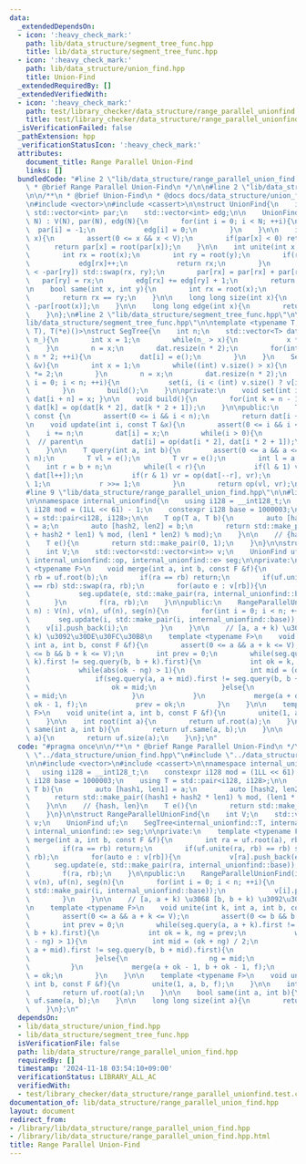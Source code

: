 ```yaml
---
data:
  _extendedDependsOn:
  - icon: ':heavy_check_mark:'
    path: lib/data_structure/segment_tree_func.hpp
    title: lib/data_structure/segment_tree_func.hpp
  - icon: ':heavy_check_mark:'
    path: lib/data_structure/union_find.hpp
    title: Union-Find
  _extendedRequiredBy: []
  _extendedVerifiedWith:
  - icon: ':heavy_check_mark:'
    path: test/library_checker/data_structure/range_parallel_unionfind.test.cpp
    title: test/library_checker/data_structure/range_parallel_unionfind.test.cpp
  _isVerificationFailed: false
  _pathExtension: hpp
  _verificationStatusIcon: ':heavy_check_mark:'
  attributes:
    document_title: Range Parallel Union-Find
    links: []
  bundledCode: "#line 2 \"lib/data_structure/range_parallel_union_find.hpp\"\n\n/**\n\
    \ * @brief Range Parallel Union-Find\n */\n\n#line 2 \"lib/data_structure/union_find.hpp\"\
    \n\n/**\n * @brief Union-Find\n * @docs docs/data_structure/union_find.md\n */\n\
    \n#include <vector>\n#include <cassert>\n\nstruct UnionFind{\n    int V;\n   \
    \ std::vector<int> par;\n    std::vector<int> edg;\n\n    UnionFind(const int\
    \ N) : V(N), par(N), edg(N){\n        for(int i = 0; i < N; ++i){\n          \
    \  par[i] = -1;\n            edg[i] = 0;\n        }\n    }\n\n    int root(int\
    \ x){\n        assert(0 <= x && x < V);\n        if(par[x] < 0) return x;\n  \
    \      return par[x] = root(par[x]);\n    }\n\n    int unite(int x, int y){\n\
    \        int rx = root(x);\n        int ry = root(y);\n        if(rx == ry){\n\
    \            edg[rx]++;\n            return rx;\n        }\n        if(-par[rx]\
    \ < -par[ry]) std::swap(rx, ry);\n        par[rx] = par[rx] + par[ry];\n     \
    \   par[ry] = rx;\n        edg[rx] += edg[ry] + 1;\n        return rx;\n    }\n\
    \n    bool same(int x, int y){\n        int rx = root(x);\n        int ry = root(y);\n\
    \        return rx == ry;\n    }\n\n    long long size(int x){\n        return\
    \ -par[root(x)];\n    }\n\n    long long edge(int x){\n        return edg[root(x)];\n\
    \    }\n};\n#line 2 \"lib/data_structure/segment_tree_func.hpp\"\n\n#line 5 \"\
    lib/data_structure/segment_tree_func.hpp\"\n\ntemplate <typename T, T (*op)(T,\
    \ T), T(*e)()>\nstruct SegTree{\n    int n;\n    std::vector<T> dat;\n\n    SegTree(int\
    \ n_){\n        int x = 1;\n        while(n_ > x){\n            x *= 2;\n    \
    \    }\n        n = x;\n        dat.resize(n * 2);\n        for(int i = 0; i <\
    \ n * 2; ++i){\n            dat[i] = e();\n        }\n    }\n    SegTree(std::vector<T>\
    \ &v){\n        int x = 1;\n        while((int) v.size() > x){\n            x\
    \ *= 2;\n        }\n        n = x;\n        dat.resize(n * 2);\n        for(int\
    \ i = 0; i < n; ++i){\n            set(i, (i < (int) v.size() ? v[i] : e()));\n\
    \        }\n        build();\n    }\n\nprivate:\n    void set(int i, const T &x){\
    \ dat[i + n] = x; }\n\n    void build(){\n        for(int k = n - 1; k >= 1; k--)\
    \ dat[k] = op(dat[k * 2], dat[k * 2 + 1]);\n    }\n\npublic:\n    T get(int i)\
    \ const {\n        assert(0 <= i && i < n);\n        return dat[i + n];\n    }\n\
    \n    void update(int i, const T &x){\n        assert(0 <= i && i < n);\n    \
    \    i += n;\n        dat[i] = x;\n        while(i > 0){\n            i >>= 1;\
    \  // parent\n            dat[i] = op(dat[i * 2], dat[i * 2 + 1]);\n        }\n\
    \    }\n\n    T query(int a, int b){\n        assert(0 <= a && a <= b && b <=\
    \ n);\n        T vl = e();\n        T vr = e();\n        int l = a + n;\n    \
    \    int r = b + n;\n        while(l < r){\n            if(l & 1) vl = op(vl,\
    \ dat[l++]);\n            if(r & 1) vr = op(dat[--r], vr);\n            l >>=\
    \ 1;\n            r >>= 1;\n        }\n        return op(vl, vr);\n    }\n};\n\
    #line 9 \"lib/data_structure/range_parallel_union_find.hpp\"\n\n#line 12 \"lib/data_structure/range_parallel_union_find.hpp\"\
    \n\nnamespace internal_unionfind{\n    using i128 = __int128_t;\n    constexpr\
    \ i128 mod = (1LL << 61) - 1;\n    constexpr i128 base = 1000003;\n    using T\
    \ = std::pair<i128, i128>;\n\n    T op(T a, T b){\n        auto [hash1, len1]\
    \ = a;\n        auto [hash2, len2] = b;\n        return std::make_pair((hash1\
    \ + hash2 * len1) % mod, (len1 * len2) % mod);\n    }\n\n    // {hash, len}\n\
    \    T e(){\n        return std::make_pair(0, 1);\n    }\n}\n\nstruct RangeParallelUnionFind{\n\
    \    int V;\n    std::vector<std::vector<int>> v;\n    UnionFind uf;\n    SegTree<internal_unionfind::T,\
    \ internal_unionfind::op, internal_unionfind::e> seg;\n\nprivate:\n    template\
    \ <typename F>\n    void merge(int a, int b, const F &f){\n        int ra = uf.root(a),\
    \ rb = uf.root(b);\n        if(ra == rb) return;\n        if(uf.unite(ra, rb)\
    \ == rb) std::swap(ra, rb);\n        for(auto e : v[rb]){\n            v[ra].push_back(e);\n\
    \            seg.update(e, std::make_pair(ra, internal_unionfind::base));\n  \
    \      }\n        f(ra, rb);\n    }\n\npublic:\n    RangeParallelUnionFind(int\
    \ n) : V(n), v(n), uf(n), seg(n){\n        for(int i = 0; i < n; ++i){\n     \
    \       seg.update(i, std::make_pair(i, internal_unionfind::base));\n        \
    \    v[i].push_back(i);\n        }\n    }\n\n    // [a, a + k) \u3068 [b, b +\
    \ k) \u3092\u30DE\u30FC\u30B8\n    template <typename F>\n    void unite(int k,\
    \ int a, int b, const F &f){\n        assert(0 <= a && a + k <= V);\n        assert(0\
    \ <= b && b + k <= V);\n        int prev = 0;\n        while(seg.query(a, a +\
    \ k).first != seg.query(b, b + k).first){\n            int ok = k, ng = prev;\n\
    \            while(abs(ok - ng) > 1){\n                int mid = (ok + ng) / 2;\n\
    \                if(seg.query(a, a + mid).first != seg.query(b, b + mid).first){\n\
    \                    ok = mid;\n                }else{\n                    ng\
    \ = mid;\n                }\n            }\n            merge(a + ok - 1, b +\
    \ ok - 1, f);\n            prev = ok;\n        }\n    }\n\n    template <typename\
    \ F>\n    void unite(int a, int b, const F &f){\n        unite(1, a, b, f);\n\
    \    }\n\n    int root(int a){\n        return uf.root(a);\n    }\n\n    bool\
    \ same(int a, int b){\n        return uf.same(a, b);\n    }\n\n    long long size(int\
    \ a){\n        return uf.size(a);\n    }\n};\n"
  code: "#pragma once\n\n/**\n * @brief Range Parallel Union-Find\n */\n\n#include\
    \ \"../data_structure/union_find.hpp\"\n#include \"../data_structure/segment_tree_func.hpp\"\
    \n\n#include <vector>\n#include <cassert>\n\nnamespace internal_unionfind{\n \
    \   using i128 = __int128_t;\n    constexpr i128 mod = (1LL << 61) - 1;\n    constexpr\
    \ i128 base = 1000003;\n    using T = std::pair<i128, i128>;\n\n    T op(T a,\
    \ T b){\n        auto [hash1, len1] = a;\n        auto [hash2, len2] = b;\n  \
    \      return std::make_pair((hash1 + hash2 * len1) % mod, (len1 * len2) % mod);\n\
    \    }\n\n    // {hash, len}\n    T e(){\n        return std::make_pair(0, 1);\n\
    \    }\n}\n\nstruct RangeParallelUnionFind{\n    int V;\n    std::vector<std::vector<int>>\
    \ v;\n    UnionFind uf;\n    SegTree<internal_unionfind::T, internal_unionfind::op,\
    \ internal_unionfind::e> seg;\n\nprivate:\n    template <typename F>\n    void\
    \ merge(int a, int b, const F &f){\n        int ra = uf.root(a), rb = uf.root(b);\n\
    \        if(ra == rb) return;\n        if(uf.unite(ra, rb) == rb) std::swap(ra,\
    \ rb);\n        for(auto e : v[rb]){\n            v[ra].push_back(e);\n      \
    \      seg.update(e, std::make_pair(ra, internal_unionfind::base));\n        }\n\
    \        f(ra, rb);\n    }\n\npublic:\n    RangeParallelUnionFind(int n) : V(n),\
    \ v(n), uf(n), seg(n){\n        for(int i = 0; i < n; ++i){\n            seg.update(i,\
    \ std::make_pair(i, internal_unionfind::base));\n            v[i].push_back(i);\n\
    \        }\n    }\n\n    // [a, a + k) \u3068 [b, b + k) \u3092\u30DE\u30FC\u30B8\
    \n    template <typename F>\n    void unite(int k, int a, int b, const F &f){\n\
    \        assert(0 <= a && a + k <= V);\n        assert(0 <= b && b + k <= V);\n\
    \        int prev = 0;\n        while(seg.query(a, a + k).first != seg.query(b,\
    \ b + k).first){\n            int ok = k, ng = prev;\n            while(abs(ok\
    \ - ng) > 1){\n                int mid = (ok + ng) / 2;\n                if(seg.query(a,\
    \ a + mid).first != seg.query(b, b + mid).first){\n                    ok = mid;\n\
    \                }else{\n                    ng = mid;\n                }\n  \
    \          }\n            merge(a + ok - 1, b + ok - 1, f);\n            prev\
    \ = ok;\n        }\n    }\n\n    template <typename F>\n    void unite(int a,\
    \ int b, const F &f){\n        unite(1, a, b, f);\n    }\n\n    int root(int a){\n\
    \        return uf.root(a);\n    }\n\n    bool same(int a, int b){\n        return\
    \ uf.same(a, b);\n    }\n\n    long long size(int a){\n        return uf.size(a);\n\
    \    }\n};\n"
  dependsOn:
  - lib/data_structure/union_find.hpp
  - lib/data_structure/segment_tree_func.hpp
  isVerificationFile: false
  path: lib/data_structure/range_parallel_union_find.hpp
  requiredBy: []
  timestamp: '2024-11-18 03:54:10+09:00'
  verificationStatus: LIBRARY_ALL_AC
  verifiedWith:
  - test/library_checker/data_structure/range_parallel_unionfind.test.cpp
documentation_of: lib/data_structure/range_parallel_union_find.hpp
layout: document
redirect_from:
- /library/lib/data_structure/range_parallel_union_find.hpp
- /library/lib/data_structure/range_parallel_union_find.hpp.html
title: Range Parallel Union-Find
---
```

